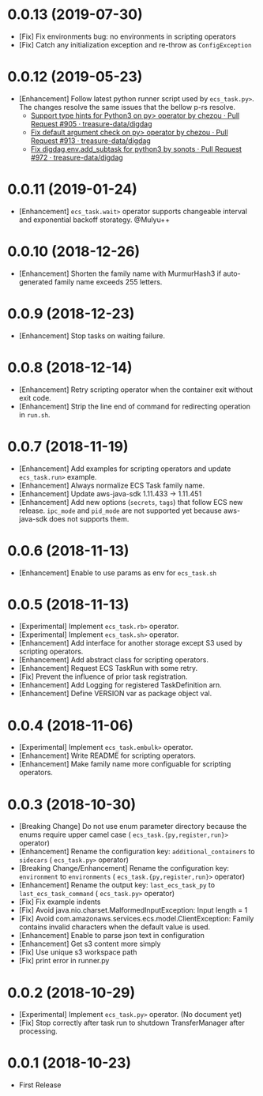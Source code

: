0.0.13 (2019-07-30)
===================
* [Fix] Fix environments bug: no environments in scripting operators
* [Fix] Catch any initialization exception and re-throw as `ConfigException`

0.0.12 (2019-05-23)
===================
* [Enhancement] Follow latest python runner script used by `ecs_task.py>`. The changes resolve the same issues that the bellow p-rs resolve.
    * [Support type hints for Python3 on py> operator by chezou · Pull Request \#905 · treasure\-data/digdag](https://github.com/treasure-data/digdag/pull/905)
    * [Fix default argument check on py> operator by chezou · Pull Request \#913 · treasure\-data/digdag](https://github.com/treasure-data/digdag/pull/913)
    * [Fix digdag\.env\.add\_subtask for python3 by sonots · Pull Request \#972 · treasure\-data/digdag](https://github.com/treasure-data/digdag/pull/972)

0.0.11 (2019-01-24)
===================
* [Enhancement] `ecs_task.wait>` operator supports changeable interval and exponential backoff storategy. @Mulyu++

0.0.10 (2018-12-26)
===================
* [Enhancement] Shorten the family name with MurmurHash3 if auto-generated family name exceeds 255 letters.

0.0.9 (2018-12-23)
==================
* [Enhancement] Stop tasks on waiting failure.

0.0.8 (2018-12-14)
==================
* [Enhancement] Retry scripting operator when the container exit without exit code.
* [Enhancement] Strip the line end of command for redirecting operation in `run.sh`.

0.0.7 (2018-11-19)
==================

* [Enhancement] Add examples for scripting operators and update `ecs_task.run>` example.
* [Enhancement] Always normalize ECS Task family name.
* [Enhancement] Update aws-java-sdk 1.11.433 -> 1.11.451
* [Enhancement] Add new options (`secrets`, `tags`) that follow ECS new release. `ipc_mode` and `pid_mode` are not supported yet because aws-java-sdk does not supports them.

0.0.6 (2018-11-13)
==================

* [Enhancement] Enable to use params as env for `ecs_task.sh`

0.0.5 (2018-11-13)
==================

* [Experimental] Implement `ecs_task.rb>` operator.
* [Experimental] Implement `ecs_task.sh>` operator.
* [Enhancement] Add interface for another storage except S3 used by scripting operators.
* [Enhancement] Add abstract class for scripting operators.
* [Enhancement] Request ECS TaskRun with some retry.
* [Fix] Prevent the influence of prior task registration.
* [Enhancement] Add Logging for registered TaskDefinition arn. 
* [Enhancement] Define VERSION var as package object val.

0.0.4 (2018-11-06)
==================

* [Experimental] Implement `ecs_task.embulk>` operator.
* [Enhancement] Write README for scripting operators.
* [Enhancement] Make family name more configuable for scripting operators.

0.0.3 (2018-10-30)
==================

* [Breaking Change] Do not use enum parameter directory because the enums require upper camel case ( `ecs_task.{py,register,run}>` operator)
* [Enhancement] Rename the configuration key: `additional_containers` to `sidecars` ( `ecs_task.py>` operator)
* [Breaking Change/Enhancement] Rename the configuration key: `environment` to `environments` ( `ecs_task.{py,register,run}>` operator)
* [Enhancement] Rename the output key: `last_ecs_task_py` to `last_ecs_task_command` ( `ecs_task.py>` operator)
* [Fix] Fix example indents
* [Fix] Avoid java.nio.charset.MalformedInputException: Input length = 1
* [Fix] Avoid com.amazonaws.services.ecs.model.ClientException: Family contains invalid characters when the default value is used.
* [Enhancement] Enable to parse json text in configuration
* [Enhancement] Get s3 content more simply
* [Fix] Use unique s3 workspace path
* [Fix] print error in runner.py

0.0.2 (2018-10-29)
==================

* [Experimental] Implement `ecs_task.py>` operator. (No document yet)
* [Fix] Stop correctly after task run to shutdown TransferManager after processing.

0.0.1 (2018-10-23)
==================

* First Release
